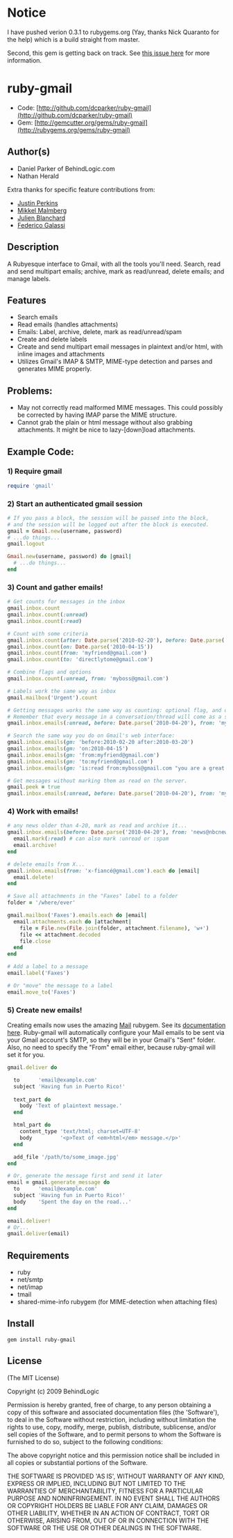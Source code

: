 # Notice

I have pushed verion 0.3.1 to rubygems.org (Yay, thanks Nick Quaranto for the help) which is a build straight from master.

Second, this gem is getting back on track. See [this issue here](https://github.com/dcparker/ruby-gmail/issues/58) for more information.

# ruby-gmail

* Code: [http://github.com/dcparker/ruby-gmail](http://github.com/dcparker/ruby-gmail)
* Gem: [http://gemcutter.org/gems/ruby-gmail](http://rubygems.org/gems/ruby-gmail)

## Author(s)

* Daniel Parker of BehindLogic.com
* Nathan Herald

Extra thanks for specific feature contributions from:

  * [Justin Perkins](http://github.com/justinperkins)
  * [Mikkel Malmberg](http://github.com/mikker)
  * [Julien Blanchard](http://github.com/julienXX)
  * [Federico Galassi](http://github.com/fgalassi)

## Description

A Rubyesque interface to Gmail, with all the tools you'll need. Search, read and send multipart emails; archive, mark as read/unread, delete emails; and manage labels.

## Features

* Search emails
* Read emails (handles attachments)
* Emails: Label, archive, delete, mark as read/unread/spam
* Create and delete labels
* Create and send multipart email messages in plaintext and/or html, with inline images and attachments
* Utilizes Gmail's IMAP & SMTP, MIME-type detection and parses and generates MIME properly.

## Problems:

* May not correctly read malformed MIME messages. This could possibly be corrected by having IMAP parse the MIME structure.
* Cannot grab the plain or html message without also grabbing attachments. It might be nice to lazy-[down]load attachments.

## Example Code:

### 1) Require gmail
```ruby
require 'gmail'
```
    
### 2) Start an authenticated gmail session
```ruby
# If you pass a block, the session will be passed into the block,
# and the session will be logged out after the block is executed.
gmail = Gmail.new(username, password)
# ...do things...
gmail.logout
```

```ruby
Gmail.new(username, password) do |gmail|
  # ...do things...
end
```

### 3) Count and gather emails!
```ruby
# Get counts for messages in the inbox
gmail.inbox.count
gmail.inbox.count(:unread)
gmail.inbox.count(:read)
```

```ruby
# Count with some criteria
gmail.inbox.count(after: Date.parse('2010-02-20'), before: Date.parse('2010-03-20'))
gmail.inbox.count(on: Date.parse('2010-04-15'))
gmail.inbox.count(from: 'myfriend@gmail.com')
gmail.inbox.count(to: 'directlytome@gmail.com')
```

```ruby
# Combine flags and options
gmail.inbox.count(:unread, from: 'myboss@gmail.com')
```

```ruby
# Labels work the same way as inbox
gmail.mailbox('Urgent').count
```

```ruby
# Getting messages works the same way as counting: optional flag, and optional arguments
# Remember that every message in a conversation/thread will come as a separate message.
gmail.inbox.emails(:unread, before: Date.parse('2010-04-20'), from: 'myboss@gmail.com')
```

```ruby
# Search the same way you do on Gmail's web interface:
gmail.inbox.emails(gm: 'before:2010-02-20 after:2010-03-20')
gmail.inbox.emails(gm: 'on:2010-04-15')
gmail.inbox.emails(gm: 'from:myfriend@gmail.com')
gmail.inbox.emails(gm: 'to:myfriend@gmail.com')
gmail.inbox.emails(gm: 'is:read from:myboss@gmail.com "you are a great employee"')
```

```ruby
# Get messages without marking them as read on the server.
gmail.peek = true
gmail.inbox.emails(:unread, before: Date.parse('2010-04-20'), from: 'myboss@gmail.com')
```

### 4) Work with emails!
```ruby
# any news older than 4-20, mark as read and archive it...
gmail.inbox.emails(before: Date.parse('2010-04-20'), from: 'news@nbcnews.com').each do |email|
  email.mark(:read) # can also mark :unread or :spam
  email.archive!
end
```

```ruby
# delete emails from X...
gmail.inbox.emails(from: 'x-fiancé@gmail.com').each do |email|
  email.delete!
end
```

```ruby
# Save all attachments in the "Faxes" label to a folder
folder = '/where/ever'

gmail.mailbox('Faxes').emails.each do |email|
  email.attachments.each do |attachment|
    file = File.new(File.join(folder, attachment.filename), 'w+')
    file << attachment.decoded
    file.close
  end
end
```

```ruby
# Add a label to a message
email.label('Faxes')
```

```ruby
# Or "move" the message to a label
email.move_to('Faxes')
```

### 5) Create new emails!

Creating emails now uses the amazing [Mail](http://rubygems.org/gems/mail) rubygem. See its [documentation here](http://github.com/mikel/mail). Ruby-gmail will automatically configure your Mail emails to be sent via your Gmail account's SMTP, so they will be in your Gmail's "Sent" folder. Also, no need to specify the "From" email either, because ruby-gmail will set it for you.

```ruby
gmail.deliver do

  to      'email@example.com'
  subject 'Having fun in Puerto Rico!'
  
  text_part do
    body 'Text of plaintext message.'
  end

  html_part do
    content_type 'text/html; charset=UTF-8'
    body         '<p>Text of <em>html</em> message.</p>'
  end

  add_file '/path/to/some_image.jpg'
end

# Or, generate the message first and send it later
email = gmail.generate_message do
  to      'email@example.com'
  subject 'Having fun in Puerto Rico!'
  body    'Spent the day on the road...'
end

email.deliver!
# Or...
gmail.deliver(email)
```

## Requirements

* ruby
* net/smtp
* net/imap
* tmail
* shared-mime-info rubygem (for MIME-detection when attaching files)

## Install
```
gem install ruby-gmail
```

## License

(The MIT License)

Copyright (c) 2009 BehindLogic

Permission is hereby granted, free of charge, to any person obtaining
a copy of this software and associated documentation files (the
'Software'), to deal in the Software without restriction, including
without limitation the rights to use, copy, modify, merge, publish,
distribute, sublicense, and/or sell copies of the Software, and to
permit persons to whom the Software is furnished to do so, subject to
the following conditions:

The above copyright notice and this permission notice shall be
included in all copies or substantial portions of the Software.

THE SOFTWARE IS PROVIDED 'AS IS', WITHOUT WARRANTY OF ANY KIND,
EXPRESS OR IMPLIED, INCLUDING BUT NOT LIMITED TO THE WARRANTIES OF
MERCHANTABILITY, FITNESS FOR A PARTICULAR PURPOSE AND NONINFRINGEMENT.
IN NO EVENT SHALL THE AUTHORS OR COPYRIGHT HOLDERS BE LIABLE FOR ANY
CLAIM, DAMAGES OR OTHER LIABILITY, WHETHER IN AN ACTION OF CONTRACT,
TORT OR OTHERWISE, ARISING FROM, OUT OF OR IN CONNECTION WITH THE
SOFTWARE OR THE USE OR OTHER DEALINGS IN THE SOFTWARE.
